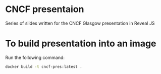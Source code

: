 # CNCF presentaion

Series of slides written for the CNCF Glasgow presentation in Reveal JS

# To build presentation into an image

Run the following command:

```bash
docker build -t cncf-pres:latest .
```
